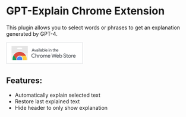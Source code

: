 # GPT-Explain Chrome Extension

This plugin allows you to select words or phrases to get an explanation generated by GPT-4.

[![Available in the Chrome Web Store](./webstore-button.png)](https://chrome.google.com/webstore/detail/deepl-translator-plus/oaifgiocjahpndddpenihgnoccbmkghe)

## Features:
- Automatically explain selected text
- Restore last explained text
- Hide header to only show explanation
